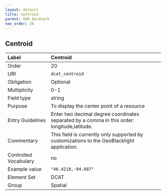 ```yaml
---
layout: default
title: Centroid
parent: OGM Aardvark
nav_order: 20
---
```


## Centroid

| Label                 | Centroid |
|:----------------------|:---------|
| Order                 | 20 |
| URI                   | `dcat_centroid` |
| Obligation            | Optional |
| Multiplicity          | 0-1 |
| Field type            | string |
| Purpose               | To display the center point of a resource           |
| Entry Guidelines      | Enter two decimal degree coordinates separated by a comma in this order: longitude,latitude. |
| Commentary            | This field is currently only supported by customizations to the GeoBlacklight application.   |
| Controlled Vocabulary | no |
| Example value         | `"46.4218,-94.087"` |
| Element Set           | DCAT |
| Group                 | Spatial |
